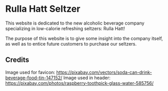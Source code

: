 # Rulla Hatt Seltzer

This website is dedicated to the new alcoholic beverage company specializing in low-calorie refreshing seltzers: Rulla Hatt!

The purpose of this website is to give some insight into the company itself, as well as to entice future customers to purchase our seltzers.

## Credits

Image used for favicon: https://pixabay.com/vectors/soda-can-drink-beverage-food-tin-147152/
Image used in header: https://pixabay.com/photos/raspberry-toothpick-glass-water-585756/